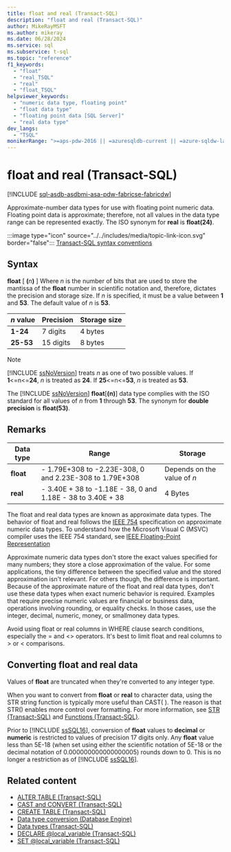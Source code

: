 ```yaml
---
title: float and real (Transact-SQL)
description: "float and real (Transact-SQL)"
author: MikeRayMSFT
ms.author: mikeray
ms.date: 06/28/2024
ms.service: sql
ms.subservice: t-sql
ms.topic: "reference"
f1_keywords:
  - "float"
  - "real_TSQL"
  - "real"
  - "float_TSQL"
helpviewer_keywords:
  - "numeric data type, floating point"
  - "float data type"
  - "floating point data [SQL Server]"
  - "real data type"
dev_langs:
  - "TSQL"
monikerRange: ">=aps-pdw-2016 || =azuresqldb-current || =azure-sqldw-latest || >=sql-server-2016 || >=sql-server-linux-2017 || =azuresqldb-mi-current || =fabric"
---
```


# float and real (Transact-SQL)

[!INCLUDE [sql-asdb-asdbmi-asa-pdw-fabricse-fabricdw](../../includes/applies-to-version/sql-asdb-asdbmi-asa-pdw-fabricse-fabricdw.md)]

Approximate-number data types for use with floating point numeric data. Floating point data is approximate; therefore, not all values in the data type range can be represented exactly. The ISO synonym for **real** is **float(24)**.

:::image type="icon" source="../../includes/media/topic-link-icon.svg" border="false"::: [Transact-SQL syntax conventions](../../t-sql/language-elements/transact-sql-syntax-conventions-transact-sql.md)

## Syntax

**float** [ **(**_n_**)** ]
Where *n* is the number of bits that are used to store the mantissa of the **float** number in scientific notation and, therefore, dictates the precision and storage size. If *n* is specified, it must be a value between **1** and **53**. The default value of *n* is **53**.

| *n* value | Precision | Storage size |
| --- | --- | --- |
| **1-24** | 7 digits | 4 bytes |
| **25-53** | 15 digits | 8 bytes |

> [!NOTE]
> [!INCLUDE [ssNoVersion](../../includes/ssnoversion-md.md)] treats *n* as one of two possible values. If **1**<=n<=**24**, *n* is treated as **24**. If **25**<=n<=**53**, *n* is treated as **53**.

The [!INCLUDE [ssNoVersion](../../includes/ssnoversion-md.md)] **float**[**(n)**] data type complies with the ISO standard for all values of *n* from **1** through **53**. The synonym for **double precision** is **float(53)**.

## Remarks

| Data type | Range | Storage |
| --- | --- | --- |
| **float** | - 1.79E+308 to -2.23E-308, 0 and 2.23E-308 to 1.79E+308 | Depends on the value of *n* |
| **real** | - 3.40E + 38 to -1.18E - 38, 0 and 1.18E - 38 to 3.40E + 38 | 4 Bytes |

The float and real data types are known as approximate data types. The behavior of float and real follows the [IEEE 754](https://ieeexplore.ieee.org/document/4610935) specification on approximate numeric data types. To understand how the Microsoft Visual C (MSVC) compiler uses the IEEE 754 standard, see [IEEE Floating-Point Representation](/cpp/build/ieee-floating-point-representation)


Approximate numeric data types don't store the exact values specified for many numbers; they store a close approximation of the value. For some applications, the tiny difference between the specified value and the stored approximation isn't relevant. For others though, the difference is important. Because of the approximate nature of the float and real data types, don't use these data types when exact numeric behavior is required. Examples that require precise numeric values are financial or business data, operations involving rounding, or equality checks. In those cases, use the integer, decimal, numeric, money, or smallmoney data types.

Avoid using float or real columns in WHERE clause search conditions, especially the = and <> operators. It's best to limit float and real columns to > or < comparisons.

## Converting float and real data

Values of **float** are truncated when they're converted to any integer type.

When you want to convert from **float** or **real** to character data, using the STR string function is typically more useful than CAST( ). The reason is that STR() enables more control over formatting. For more information, see [STR (Transact-SQL)](../../t-sql/functions/str-transact-sql.md) and [Functions (Transact-SQL)](../../t-sql/functions/functions.md).

Prior to [!INCLUDE [ssSQL16](../../includes/sssql16-md.md)], conversion of **float** values to **decimal** or **numeric** is restricted to values of precision 17 digits only. Any **float** value less than 5E-18 (when set using either the scientific notation of 5E-18 or the decimal notation of 0.000000000000000005) rounds down to 0. This is no longer a restriction as of [!INCLUDE [ssSQL16](../../includes/sssql16-md.md)].

## Related content

- [ALTER TABLE (Transact-SQL)](../statements/alter-table-transact-sql.md)
- [CAST and CONVERT (Transact-SQL)](../functions/cast-and-convert-transact-sql.md)
- [CREATE TABLE (Transact-SQL)](../statements/create-table-transact-sql.md)
- [Data type conversion (Database Engine)](data-type-conversion-database-engine.md)
- [Data types (Transact-SQL)](data-types-transact-sql.md)
- [DECLARE @local_variable (Transact-SQL)](../language-elements/declare-local-variable-transact-sql.md)
- [SET @local_variable (Transact-SQL)](../language-elements/set-local-variable-transact-sql.md)
